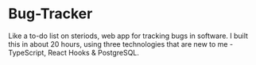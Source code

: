 # Bug-Tracker

Like a to-do list on steriods, web app for tracking bugs in software. I built this in about 20 hours, using three technologies that are new to me - TypeScript, React Hooks & PostgreSQL.
